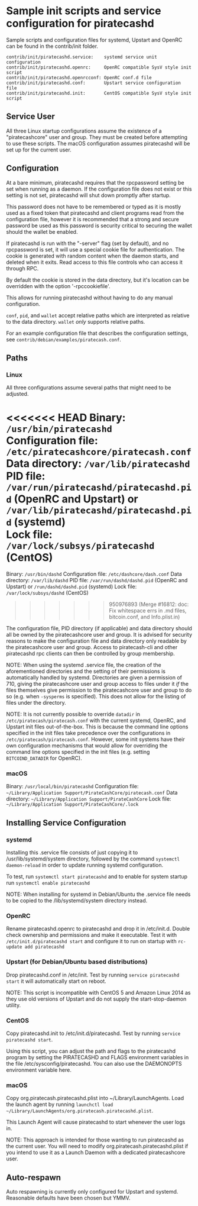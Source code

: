 Sample init scripts and service configuration for piratecashd
==========================================================

Sample scripts and configuration files for systemd, Upstart and OpenRC
can be found in the contrib/init folder.

    contrib/init/piratecashd.service:    systemd service unit configuration
    contrib/init/piratecashd.openrc:     OpenRC compatible SysV style init script
    contrib/init/piratecashd.openrcconf: OpenRC conf.d file
    contrib/init/piratecashd.conf:       Upstart service configuration file
    contrib/init/piratecashd.init:       CentOS compatible SysV style init script

Service User
---------------------------------

All three Linux startup configurations assume the existence of a "piratecashcore" user
and group.  They must be created before attempting to use these scripts.
The macOS configuration assumes piratecashd will be set up for the current user.

Configuration
---------------------------------

At a bare minimum, piratecashd requires that the rpcpassword setting be set
when running as a daemon.  If the configuration file does not exist or this
setting is not set, piratecashd will shut down promptly after startup.

This password does not have to be remembered or typed as it is mostly used
as a fixed token that piratecashd and client programs read from the configuration
file, however it is recommended that a strong and secure password be used
as this password is security critical to securing the wallet should the
wallet be enabled.

If piratecashd is run with the "-server" flag (set by default), and no rpcpassword is set,
it will use a special cookie file for authentication. The cookie is generated with random
content when the daemon starts, and deleted when it exits. Read access to this file
controls who can access it through RPC.

By default the cookie is stored in the data directory, but it's location can be overridden
with the option '-rpccookiefile'.

This allows for running piratecashd without having to do any manual configuration.

`conf`, `pid`, and `wallet` accept relative paths which are interpreted as
relative to the data directory. `wallet` *only* supports relative paths.

For an example configuration file that describes the configuration settings,
see `contrib/debian/examples/piratecash.conf`.

Paths
---------------------------------

### Linux

All three configurations assume several paths that might need to be adjusted.

<<<<<<< HEAD
Binary:              `/usr/bin/piratecashd`  
Configuration file:  `/etc/piratecashcore/piratecash.conf`  
Data directory:      `/var/lib/piratecashd`  
PID file:            `/var/run/piratecashd/piratecashd.pid` (OpenRC and Upstart) or `/var/lib/piratecashd/piratecashd.pid` (systemd)  
Lock file:           `/var/lock/subsys/piratecashd` (CentOS)  
=======
Binary:              `/usr/bin/dashd`
Configuration file:  `/etc/dashcore/dash.conf`
Data directory:      `/var/lib/dashd`
PID file:            `/var/run/dashd/dashd.pid` (OpenRC and Upstart) or `/run/dashd/dashd.pid` (systemd)
Lock file:           `/var/lock/subsys/dashd` (CentOS)
>>>>>>> 950976893 (Merge #16812: doc: Fix whitespace errs in .md files, bitcoin.conf, and Info.plist.in)

The configuration file, PID directory (if applicable) and data directory
should all be owned by the piratecashcore user and group.  It is advised for security
reasons to make the configuration file and data directory only readable by the
piratecashcore user and group.  Access to piratecash-cli and other piratecashd rpc clients
can then be controlled by group membership.

NOTE: When using the systemd .service file, the creation of the aforementioned
directories and the setting of their permissions is automatically handled by
systemd. Directories are given a permission of 710, giving the piratecashcore user and group
access to files under it _if_ the files themselves give permission to the
piratecashcore user and group to do so (e.g. when `-sysperms` is specified). This does not allow
for the listing of files under the directory.

NOTE: It is not currently possible to override `datadir` in
`/etc/piratecash/piratecash.conf` with the current systemd, OpenRC, and Upstart init
files out-of-the-box. This is because the command line options specified in the
init files take precedence over the configurations in
`/etc/piratecash/piratecash.conf`. However, some init systems have their own
configuration mechanisms that would allow for overriding the command line
options specified in the init files (e.g. setting `BITCOIND_DATADIR` for
OpenRC).

### macOS

Binary:              `/usr/local/bin/piratecashd`
Configuration file:  `~/Library/Application Support/PirateCashCore/piratecash.conf`
Data directory:      `~/Library/Application Support/PirateCashCore`
Lock file:           `~/Library/Application Support/PirateCashCore/.lock`

Installing Service Configuration
-----------------------------------

### systemd

Installing this .service file consists of just copying it to
/usr/lib/systemd/system directory, followed by the command
`systemctl daemon-reload` in order to update running systemd configuration.

To test, run `systemctl start piratecashd` and to enable for system startup run
`systemctl enable piratecashd`

NOTE: When installing for systemd in Debian/Ubuntu the .service file needs to be copied to the /lib/systemd/system directory instead.

### OpenRC

Rename piratecashd.openrc to piratecashd and drop it in /etc/init.d.  Double
check ownership and permissions and make it executable.  Test it with
`/etc/init.d/piratecashd start` and configure it to run on startup with
`rc-update add piratecashd`

### Upstart (for Debian/Ubuntu based distributions)

Drop piratecashd.conf in /etc/init.  Test by running `service piratecashd start`
it will automatically start on reboot.

NOTE: This script is incompatible with CentOS 5 and Amazon Linux 2014 as they
use old versions of Upstart and do not supply the start-stop-daemon utility.

### CentOS

Copy piratecashd.init to /etc/init.d/piratecashd. Test by running `service piratecashd start`.

Using this script, you can adjust the path and flags to the piratecashd program by
setting the PIRATECASHD and FLAGS environment variables in the file
/etc/sysconfig/piratecashd. You can also use the DAEMONOPTS environment variable here.

### macOS

Copy org.piratecash.piratecashd.plist into ~/Library/LaunchAgents. Load the launch agent by
running `launchctl load ~/Library/LaunchAgents/org.piratecash.piratecashd.plist`.

This Launch Agent will cause piratecashd to start whenever the user logs in.

NOTE: This approach is intended for those wanting to run piratecashd as the current user.
You will need to modify org.piratecash.piratecashd.plist if you intend to use it as a
Launch Daemon with a dedicated piratecashcore user.

Auto-respawn
-----------------------------------

Auto respawning is currently only configured for Upstart and systemd.
Reasonable defaults have been chosen but YMMV.
